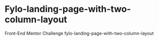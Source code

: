 # Fylo-landing-page-with-two-column-layout
Front-End Mentor Challenge fylo-landing-page-with-two-column-layout
